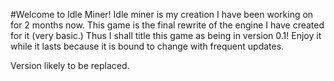 #Welcome to Idle Miner!
Idle miner is my creation I have been working on for 2 months now. This game is the final rewrite of the engine I have created for it (very basic.) Thus I shall title this game as being in version 0.1! Enjoy it while it lasts because it is bound to change with frequent updates.

Version likely to be replaced.
